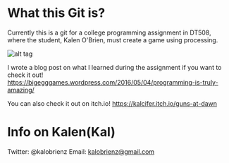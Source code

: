 # What this Git is?
Currently this is a git for a college programming assignment in DT508, where the student, Kalen O'Brien, must create a game using
processing.

![alt tag](https://bigegggames.files.wordpress.com/2016/05/logo.gif?w=660)

I wrote a blog post on what I learned during the assignment if you want to check it out!
https://bigegggames.wordpress.com/2016/05/04/programming-is-truly-amazing/

You can also check it out on itch.io!
https://kalcifer.itch.io/guns-at-dawn
# Info on Kalen(Kal)
Twitter: @kalobrienz
Email: kalobrienz@gmail.com

